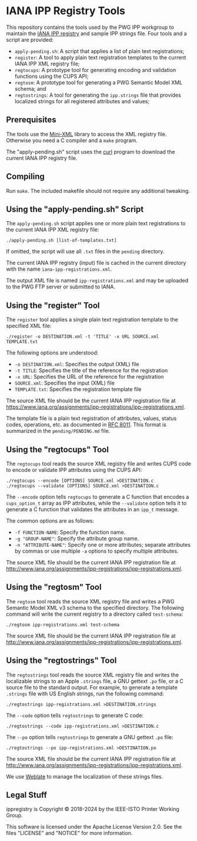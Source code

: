 IANA IPP Registry Tools
=======================

This repository contains the tools used by the PWG IPP workgroup to maintain
the [IANA IPP registry](https://www.iana.org/assignments/ipp-registrations) and
sample IPP strings file.  Four tools and a script are provided:

- `apply-pending.sh`: A script that applies a list of plain text registrations;
- `register`: A tool to apply plain text registration templates to the current
  IANA IPP XML registry file;
- `regtocups`: A prototype tool for generating encoding and validation functions
  using the CUPS API;
- `regtosm`: A prototype tool for generating a PWG Semantic Model XML schema;
  and
- `regtostrings`: A tool for generating the `ipp.strings` file that provides
  localized strings for all registered attributes and values;


Prerequisites
-------------

The tools use the [Mini-XML](https://www.msweet.org/mxml) library to access the
XML registry file.  Otherwise you need a C compiler and a `make` program.

The "apply-pending.sh" script uses the [curl](https://curl.haxx.se) program to
download the current IANA IPP registry file.


Compiling
---------

Run `make`.  The included makefile should not require any additional tweaking.


Using the "apply-pending.sh" Script
-----------------------------------

The `apply-pending.sh` script applies one or more plain text registrations to
the current IANA IPP XML registry file:

    ./apply-pending.sh [list-of-templates.txt]

If omitted, the script will use all `.txt` files in the `pending` directory.

The current IANA IPP registry (input) file is cached in the current directory
with the name `iana-ipp-registrations.xml`.

The output XML file is named `ipp-registrations.xml` and may be uploaded to the
PWG FTP server or submitted to IANA.


Using the "register" Tool
-------------------------

The `register` tool applies a single plain text registration template to the
specified XML file:

    ./register -o DESTINATION.xml -t 'TITLE' -x URL SOURCE.xml TEMPLATE.txt

The following options are understood:

- `-o DESTINATION.xml`: Specifies the output (XML) file
- `-t TITLE`: Specifies the title of the reference for the registration
- `-x URL`: Specifies the URL of the reference for the registration
- `SOURCE.xml`: Specifies the input (XML) file
- `TEMPLATE.txt`: Specifies the registration template file

The source XML file should be the current IANA IPP registration file at
<https://www.iana.org/assignments/ipp-registrations/ipp-registrations.xml>.

The template file is a plain text registration of attributes, values, status
codes, operations, etc. as documented in
[RFC 8011](https://tools.ietf.org/html/rfc8011).  This format is summarized in
the `pending/PENDING.md` file.


Using the "regtocups" Tool
--------------------------

The `regtocups` tool reads the source XML registry file and writes CUPS code to
encode or validate IPP attributes using the CUPS API:

    ./regtocups --encode [OPTIONS] SOURCE.xml >DESTINATION.c
    ./regtocups --validate [OPTIONS] SOURCE.xml >DESTINATION.c

The `--encode` option tells `regtocups` to generate a C function that encodes a
`cups_option_t` array as IPP attributes, while the `--validate` option tells it
to generate a C function that validates the attributes in an `ipp_t` message.

The common options are as follows:

- `-f FUNCTION-NAME`: Specify the function name.
- `-g "GROUP-NAME"`: Specify the attribute group name.
- `-n "ATTRIBUTE-NAME"`: Specify one or more attributes; separate attributes by
  commas or use multiple `-a` options to specify multiple attributes.

The source XML file should be the current IANA IPP registration file at
<http://www.iana.org/assignments/ipp-registrations/ipp-registrations.xml>.


Using the "regtosm" Tool
------------------------

The `regtosm` tool reads the source XML registry file and writes a PWG Semantic Model XML v3 schema to the specified directory.  The following command will write the current registry to a directory called `test-schema`:

    ./regtosm ipp-registrations.xml test-schema

The source XML file should be the current IANA IPP registration file at
<http://www.iana.org/assignments/ipp-registrations/ipp-registrations.xml>.


Using the "regtostrings" Tool
-----------------------------

The `regtostrings` tool reads the source XML registry file and writes the
localizable strings to an Apple `.strings` file, a GNU gettext `.po` file, or
a C source file to the standard output.  For example, to generate a template
`.strings` file with US English strings, run the following command:

    ./regtostrings ipp-registrations.xml >DESTINATION.strings

The `--code` option tells `regtostrings` to generate C code:

    ./regtostrings --code ipp-registrations.xml >DESTINATION.c

The `--po` option tells `regtostrings` to generate a GNU gettext `.po` file:

    ./regtostrings --po ipp-registrations.xml >DESTINATION.po

The source XML file should be the current IANA IPP registration file at
<http://www.iana.org/assignments/ipp-registrations/ipp-registrations.xml>.

We use [Weblate][WL] to manage the localization of these strings files.

[WL]: https://hosted.weblate.org


Legal Stuff
-----------

ippregistry is Copyright © 2018-2024 by the IEEE-ISTO Printer Working Group.

This software is licensed under the Apache License Version 2.0.  See the files
"LICENSE" and "NOTICE" for more information.
